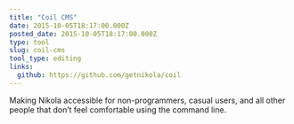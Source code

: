 ```yaml
---
title: "Coil CMS"
date: 2015-10-05T18:17:00.000Z
posted_date: 2015-10-05T18:17:00.000Z
type: tool
slug: coil-cms
tool_type: editing
links:
  github: https://github.com/getnikola/coil
---
```

Making Nikola accessible for non-programmers, casual users, and all other people that don’t feel comfortable using the command line.




